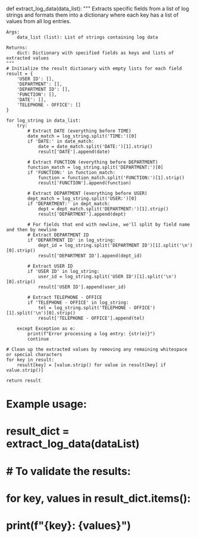 def extract_log_data(data_list):
    """
    Extracts specific fields from a list of log strings and formats them into a dictionary
    where each key has a list of values from all log entries.
    
    Args:
        data_list (list): List of strings containing log data
        
    Returns:
        dict: Dictionary with specified fields as keys and lists of extracted values
    """
    # Initialize the result dictionary with empty lists for each field
    result = {
        'USER ID': [],
        'DEPARTMENT': [],
        'DEPARTMENT ID': [],
        'FUNCTION': [],
        'DATE': [],
        'TELEPHONE - OFFICE': []
    }
    
    for log_string in data_list:
        try:
            # Extract DATE (everything before TIME)
            date_match = log_string.split('TIME:')[0]
            if 'DATE:' in date_match:
                date = date_match.split('DATE:')[1].strip()
                result['DATE'].append(date)
            
            # Extract FUNCTION (everything before DEPARTMENT)
            function_match = log_string.split('DEPARTMENT:')[0]
            if 'FUNCTION:' in function_match:
                function = function_match.split('FUNCTION:')[1].strip()
                result['FUNCTION'].append(function)
            
            # Extract DEPARTMENT (everything before USER)
            dept_match = log_string.split('USER:')[0]
            if 'DEPARTMENT:' in dept_match:
                dept = dept_match.split('DEPARTMENT:')[1].strip()
                result['DEPARTMENT'].append(dept)
            
            # For fields that end with newline, we'll split by field name and then by newline
            # Extract DEPARTMENT ID
            if 'DEPARTMENT ID' in log_string:
                dept_id = log_string.split('DEPARTMENT ID')[1].split('\n')[0].strip()
                result['DEPARTMENT ID'].append(dept_id)
            
            # Extract USER ID
            if 'USER ID' in log_string:
                user_id = log_string.split('USER ID')[1].split('\n')[0].strip()
                result['USER ID'].append(user_id)
            
            # Extract TELEPHONE - OFFICE
            if 'TELEPHONE - OFFICE' in log_string:
                tel = log_string.split('TELEPHONE - OFFICE')[1].split('\n')[0].strip()
                result['TELEPHONE - OFFICE'].append(tel)
            
        except Exception as e:
            print(f"Error processing a log entry: {str(e)}")
            continue
    
    # Clean up the extracted values by removing any remaining whitespace or special characters
    for key in result:
        result[key] = [value.strip() for value in result[key] if value.strip()]
    
    return result

# Example usage:
# result_dict = extract_log_data(dataList)
# 
# # To validate the results:
# for key, values in result_dict.items():
#     print(f"{key}: {values}")